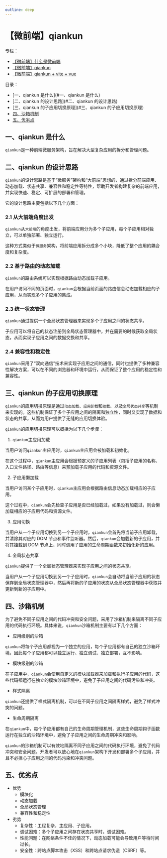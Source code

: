 ```yaml
---
outline: deep
---
```


# 【微前端】qiankun

专栏：

- [【微前端】什么是微前端](https://blog.csdn.net/swl979623074/article/details/129648756)
- [【微前端】qiankun](https://blog.csdn.net/swl979623074/article/details/129649129)
- [【微前端】qiankun + vite + vue](https://blog.csdn.net/swl979623074/article/details/129651079)

目录：

- [一、qiankun 是什么](#一、qiankun 是什么)
- [二、qiankun 的设计思路](#二、qiankun 的设计思路)
- [三、qiankun 的子应用切换原理](#三、qiankun 的子应用切换原理)
- [四、沙箱机制](#四、沙箱机制)
- [五、优劣点](#五、优劣点)

## 一、qiankun 是什么

`qiankun`是一种前端微服务架构，旨在解决大型复杂应用的拆分和管理问题。

## 二、qiankun 的设计思路

`qiankun`的设计思路是基于“微服务”架构和“大前端”思想的，通过拆分前端应用、动态加载、状态共享、兼容性和稳定性等特性，帮助开发者构建复杂的前端应用，并实现快速、稳定、可扩展的部署和管理。

它的设计思路主要包括以下几个方面：

### 2.1 从大前端角度出发

`qiankun`从`大前端`的角度出发，将前端应用分为多个子应用，每个子应用相对独立，可以单独部署、独立运行。

这种方式类似于`微服务`架构，将前端应用拆分成多个小块，降低了整个应用的耦合度和复杂度。

### 2.2 基于路由的动态加载

`qiankun`的路由系统可以实现根据路由动态加载子应用。

在用户访问不同的页面时，`qiankun`会根据当前页面的路由信息动态加载相应的子应用，从而实现多个子应用的集成。

### 2.3 统一状态管理

`qiankun`通过提供一个全局状态管理器来实现多个子应用之间的状态共享。

子应用可以将自己的状态注册到全局状态管理器中，并在需要的时候获取全局状态，从而实现子应用之间的数据交换和共享。

### 2.4 兼容性和稳定性

`qiankun`采用了“双向通信”技术来实现子应用之间的通信，同时也提供了多种兼容性解决方案，可以在不同的浏览器和环境中运行，从而保证了整个应用的稳定性和兼容性。

## 三、qiankun 的子应用切换原理

`qiankun`的应用切换原理是通过`动态加载`、`应用卸载`和`挂载`、以及`全局状态共享`等机制来实现的。这些机制保证了多个子应用之间的隔离和独立性，同时又实现了数据和状态的共享，从而为用户提供了无缝的应用切换体验。

`qiankun`的应用切换原理可以概括为以下几个步骤：

1. `qiankun`主应用加载

当用户访问`qiankun`主应用时，`qiankun`主应用会被加载和初始化。

在这个过程中，`qiankun`主应用会根据预定义的子应用列表（包括子应用的名称、入口文件路径、路由等信息）来预加载子应用的代码和资源文件。

2. 子应用懒加载

当用户访问某个子应用时，`qiankun`主应用会根据路由信息动态加载相应的子应用。

这个过程中，`qiankun`会先检查子应用是否已经加载过，如果没有加载过，则会懒加载相应的子应用代码和资源文件。

3. 应用切换

当用户从一个子应用切换到另一个子应用时，`qiankun`会首先将当前子应用卸载，并清除其对应的 DOM 节点和事件监听器。然后，`qiankun`会加载新的子应用，并将其挂载到 DOM 节点上，同时调用子应用的生命周期函数来初始化新的应用。

4. 全局状态共享

`qiankun`提供了一个全局状态管理器来实现子应用之间的状态共享。

当用户从一个子应用切换到另一个子应用时，`qiankun`会自动将当前子应用的状态保存到全局状态管理器中，然后再将新的子应用的状态从全局状态管理器中获取并更新到新的子应用中。

## 四、沙箱机制

为了避免不同子应用之间的代码冲突和安全问题，采用了沙箱机制来隔离不同子应用的代码执行环境。具体来说，`qiankun`沙箱机制主要有以下几个方面：

- 应用级别的沙箱

`qiankun`将每个子应用都视为一个独立的应用，每个子应用都有自己的独立沙箱环境，因此每个子应用都可以独立运行、独立调试、独立部署，互不影响。

- 模块级别的沙箱

在子应用中，`qiankun`会使用自定义的模块加载器来加载和执行子应用的代码，这些代码都运行在独立的模块沙箱环境中，避免了子应用之间的代码污染和冲突。

- 样式隔离

`qiankun`还提供了样式隔离机制，可以在不同子应用之间隔离样式，避免了样式冲突的问题。

- 生命周期隔离

在`qiankun`中，每个子应用都有自己的生命周期管理机制，这些生命周期钩子函数运行在独立的沙箱环境中，避免了子应用之间的生命周期冲突和影响。

`qiankun`的沙箱机制可以有效地隔离不同子应用之间的代码执行环境，避免了代码冲突和安全问题。开发者可以放心地在`qiankun`架构下开发和部署多个子应用，并且不必担心子应用之间的代码污染和冲突问题。

## 五、优劣点

- 优势
  - 模块化
  - 动态加载
  - 全局状态管理
  - 兼容性和稳定性
- 劣势
  - 复杂性：工程复杂，主应用、子应用。
  - 调试困难：多个子应用之间存在状态共享时，调试困难。
  - 性能问题：在网络条件不佳的情况下，动态加载可能会导致用户等待时间过长。
  - 安全性：跨站点脚本攻击（XSS）和跨站点请求伪造（CSRF）等。
